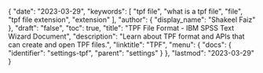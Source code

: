 {
  "date": "2023-03-29",
  "keywords": [
    "tpf file",
    "what is a tpf file",
    "file",
    "tpf file extension",
    "extension"
  ],
  "author": {
    "display_name": "Shakeel Faiz"
  },
  "draft": "false",
  "toc": true,
  "title": "TPF File Format - IBM SPSS Text Wizard Document",
  "description": "Learn about TPF format and APIs that can create and open TPF files.",
  "linktitle": "TPF",
  "menu": {
    "docs": {
      "identifier": "settings-tpf",
      "parent": "settings"
    }
  },
  "lastmod": "2023-03-29"
}
